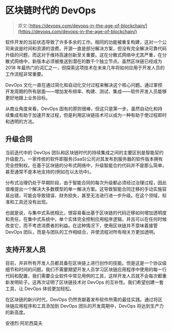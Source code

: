 # 区块链时代的 DevOps

> 原文:[https://devops.com/devops-in-the-age-of-blockchain/](https://devops.com/devops-in-the-age-of-blockchain/)

软件开发的当前状态导致了许多多余的工作。相同的功能被重复构建，这对一个公司来说是时间和资源的浪费。开源一直是部分解决方案，但没有完全解决可靠代码升级的问题，而这对于维持高速创新至关重要。这在分散式网络中尤其严重，在分散式网络中，新版本必须被推送到潜在的数千个独立节点。虽然区块链已经成为 2018 年最热门的词汇之一，但探索这项技术在未来几年将如何应用于开发人员的工作流程非常重要。

DevOps 文化一直在通过简化和自动化交付过程来解决这个核心问题。通过掌控开发周期的所有层面——增加发布频率、构建、测试、集成——软件开发人员能够更好地跟上业务目标。

从商业角度来看，DevOps 固有的原则很棒，但这只是第一步。虽然自动化和持续集成有助于加速开发过程，但是利用区块链技术可以成为一种有助于使过程即时和透明的方法。

## 升级合同

当前迭代中的 DevOps 团队和区块链时代的持续集成之间的主要区别是智能契约升级能力。一家传统的软件即服务(SaaS)公司对其发布到服务器的软件版本拥有完全控制权。在基于区块链的分布式网络中，升级智能合约代码并不是那么简单，甚至通常不是本地支持的(例如在以太坊中)。

分布式治理仍处于早期阶段，由于智能合同的每次升级都必须经过治理过程，因此很难提出一个解决大多数模型的单一解决方案。这导致智能合同迁移的手动实施容易出错，可能会导致错误、财务损失，甚至无法进行进一步升级。在这个领域，标准和工具还没有出现。

也就是说，与集中式系统相比，很容易看出基于区块链的代码迁移如何增加透明度和责任，在集中式系统中，单个实体完全控制应用程序逻辑，并且可以在任何时候改变它，而不考虑消费者的利益。在这种情况下，使用区块链并不意味着接管 DevOps 团队，而是与团队的工作相结合，并使流程对所有相关方更加透明。

## 支持开发人员

目前，并非所有开发人员都具备在区块链上进行创作的技能。但是这是一个协议级细节和时间的问题。我们不需要期望开发人员学习区块链应用程序中使用的每一行代码和配置，我们需要企业软件中常见用例的工具，这样开发人员就不会每次都重新发明轮子。这再次证明了区块链技术对 DevOps 的互补性。我们希望创建一套工具，让 DevOps 体验更加轻松。

在区块链的新兴时代，DevOps 仍然贡献着发布软件所需的最佳实践。通过将区块链应用程序和工具添加到 DevOps 团队的开发周期中，DevOps 将达到生产力的新高度。

安德烈·阿尼西莫夫